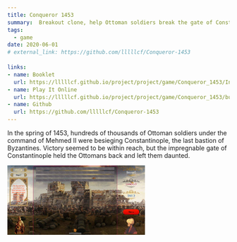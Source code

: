 ```yaml
---
title: Conqueror 1453
summary:  Breakout clone, help Ottoman soldiers break the gate of Constantinople.
tags:
  - game
date: 2020-06-01
# external_link: https://github.com/lllllcf/Conqueror-1453

links:
- name: Booklet
  url: https://lllllcf.github.io/project/project/game/Conqueror_1453/Instruction Booklet.pdf
- name: Play It Online
  url: https://lllllcf.github.io/project/project/game/Conqueror_1453/build/index.html
- name: Github
  url: https://github.com/lllllcf/Conqueror-1453
---
```


In the spring of 1453, hundreds of thousands of Ottoman soldiers under the command of Mehmed II were besieging Constantinople, the last bastion of Byzantines. Victory seemed to be within reach, but the impregnable gate of Constantinople held the Ottomans back and left them daunted.

<img src="../src/conqueror.png" style="width: 62%;" />
